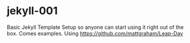 jekyll-001
==========

Basic Jekyll Template Setup so anyone can start using it right out of the box. Comes examples.  Using https://github.com/mattgraham/Leap-Day
